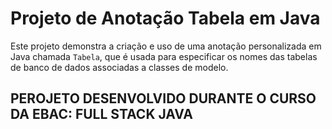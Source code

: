 # Projeto de Anotação Tabela em Java

Este projeto demonstra a criação e uso de uma anotação personalizada em Java chamada `Tabela`, que é usada para especificar os nomes das tabelas de banco de dados associadas a classes de modelo.


## PEROJETO DESENVOLVIDO DURANTE O CURSO DA EBAC: FULL STACK JAVA